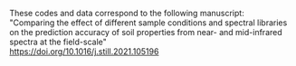 These codes and data correspond to the following manuscript: <br />
"Comparing the effect of different sample conditions and spectral libraries on the prediction accuracy of soil properties from near- and mid-infrared spectra at the field-scale" <br />
https://doi.org/10.1016/j.still.2021.105196
